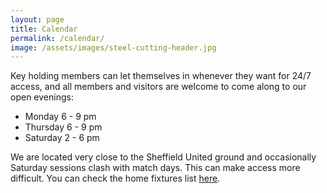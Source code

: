 ```yaml
---
layout: page
title: Calendar
permalink: /calendar/
image: /assets/images/steel-cutting-header.jpg
---
```


Key holding members can let themselves in whenever they want for 24/7 access, and all members and visitors are welcome to come along to our open evenings:

* Monday 6 - 9 pm
* Thursday 6 - 9 pm
* Saturday 2 - 6 pm

We are located very close to the Sheffield United ground and occasionally Saturday sessions clash with match days. This can make access more difficult. You can check the home fixtures list [here](https://fixtur.es/en/team/sheffield-united-fc/home).
